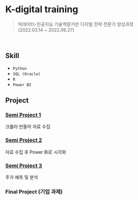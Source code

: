 # K-digital training
>빅데이터-인공지능 기술역량기반 디지털 전략 전문가 양성과정   
>(2022.03.14 ~ 2022.06.27)
</br>

## Skill
* `Python`
* `SQL (Oracle)`
* `R`
* `Power BI`

## Project
### [Semi Project 1]()
크롤러 만들어 자료 수집

### [Semi Project 2]()
자료 수집 후 Power Bi로 시각화

### [Semi Project 3]()
주가 예측 및 분석

### Final Project (기업 과제)

